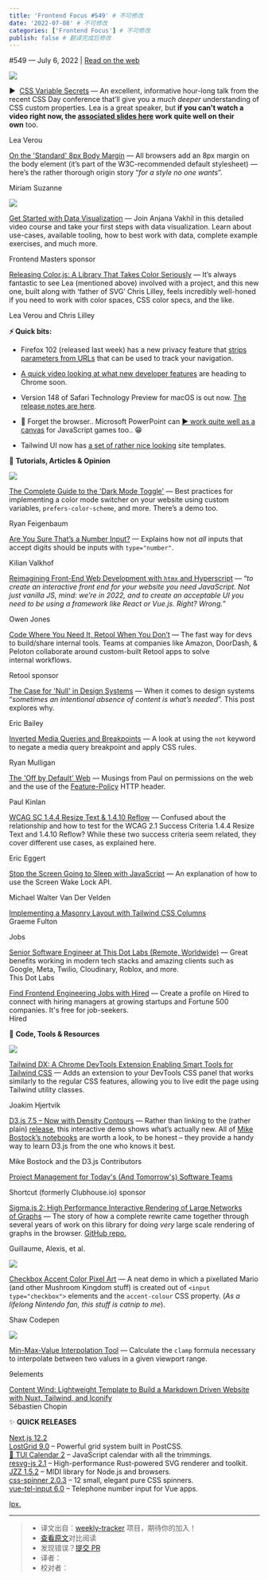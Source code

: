 ```yaml
---
title: 'Frontend Focus #549' # 不可修改
date: '2022-07-08' # 不可修改
categories: ['Frontend Focus'] # 不可修改
publish: false # 翻译完成后修改
---
```


<!--以上是预览信息，图片一张或限制百字左右，前者优先，全文请使用二级及以下标题-->
<!-- more -->

#​549 — July 6, 2022 | [Read on the web](https://frontendfoc.us/link/125772/web)

[![](https://res.cloudinary.com/cpress/image/upload/w_1280,e_sharpen:60/v1657107088/kbcbean7qmfqguobhh6f.png)](https://frontendfoc.us/link/125773/web)

▶  [CSS Variable Secrets](https://frontendfoc.us/link/125773/web "www.youtube.com") — An excellent, informative hour-long talk from the recent CSS Day conference that’ll give you a _much deeper_ understanding of CSS custom properties. Lea is a great speaker, but **if you can't watch a video right now, the [associated slides here](https://frontendfoc.us/link/125774/web) work quite well on their own** too.

Lea Verou

[On the 'Standard' 8px Body Margin](https://frontendfoc.us/link/125784/web "www.miriamsuzanne.com") — All browsers add an 8px margin on the body element (it’s part of the W3C-recommended default stylesheet) — here’s the rather thorough origin story “_for a style no one wants_”.

Miriam Suzanne

[![](https://copm.s3.amazonaws.com/1de48e8a.png)](https://frontendfoc.us/link/125775/web)

[Get Started with Data Visualization](https://frontendfoc.us/link/125775/web "frontendmasters.com") — Join Anjana Vakhil in this detailed video course and take your first steps with data visualization. Learn about use-cases, available tooling, how to best work with data, complete example exercises, and much more.

Frontend Masters sponsor

[Releasing Color.js: A Library That Takes Color Seriously](https://frontendfoc.us/link/125779/web "lea.verou.me") — It’s always fantastic to see Lea (mentioned above) involved with a project, and this new one, built along with ‘father of SVG’ Chris Lilley, feels incredibly well-honed if you need to work with color spaces, CSS color specs, and the like.

Lea Verou and Chris Lilley

**⚡️ Quick bits:**

*   Firefox 102 (released last week) has a new privacy feature that [strips parameters from URLs](https://frontendfoc.us/link/125781/web) that can be used to track your navigation.
    
*   [A quick video looking at what new developer features](https://frontendfoc.us/link/125782/web) are heading to Chrome soon.
    
*   Version 148 of Safari Technology Preview for macOS is out now. [The release notes are here](https://frontendfoc.us/link/125780/web).
    
*   🤡 Forget the browser.. Microsoft PowerPoint can [▶️ work quite well as a canvas](https://frontendfoc.us/link/125837/web) for JavaScript games too.. 😁
    
*   Tailwind UI now has [a set of rather nice looking](https://frontendfoc.us/link/125783/web) site templates.
    

📙 **Tutorials, Articles & Opinion**

[![](https://res.cloudinary.com/cpress/image/upload/w_1280,e_sharpen:60/v1657109710/vwuydafgi3vhelowh9lw.png)](https://frontendfoc.us/link/125785/web)

[The Complete Guide to the 'Dark Mode Toggle'](https://frontendfoc.us/link/125785/web "ryanfeigenbaum.com") — Best practices for implementing a color mode switcher on your website using custom variables, `prefers-color-scheme`, and more. There’s a demo too.

Ryan Feigenbaum

[Are You Sure That’s a Number Input?](https://frontendfoc.us/link/125786/web "kilianvalkhof.com") — Explains how not _all_ inputs that accept digits should be inputs with `type="number"`.

Kilian Valkhof

[Reimagining Front-End Web Development with `htmx` and Hyperscript](https://frontendfoc.us/link/125788/web "nomadiq.hashnode.dev") — “_to create an interactive front end for your website you need JavaScript. Not just vanilla JS, mind: we’re in 2022, and to create an acceptable UI you need to be using a framework like React or Vue.js. Right? Wrong._”

Owen Jones

[Code Where You Need It, Retool When You Don’t](https://frontendfoc.us/link/125787/web "retool.com") — The fast way for devs to build/share internal tools. Teams at companies like Amazon, DoorDash, & Peloton collaborate around custom-built Retool apps to solve internal workflows.

Retool sponsor

[The Case for 'Null' in Design Systems](https://frontendfoc.us/link/125789/web "adhocteam.us") — When it comes to design systems “_sometimes an intentional absence of content is what’s needed_”. This post explores why.

Eric Bailey

[Inverted Media Queries and Breakpoints](https://frontendfoc.us/link/125790/web "ryanmulligan.dev") — A look at using the `not` keyword to negate a media query breakpoint and apply CSS rules.

Ryan Mulligan

[The 'Off by Default' Web](https://frontendfoc.us/link/125791/web "paul.kinlan.me") — Musings from Paul on permissions on the web and the use of the [Feature-Policy](https://frontendfoc.us/link/125838/web) HTTP header.

Paul Kinlan

[WCAG SC 1.4.4 Resize Text & 1.4.10 Reflow](https://frontendfoc.us/link/125792/web "yatil.net") — Confused about the relationship and how to test for the WCAG 2.1 Success Criteria 1.4.4 Resize Text and 1.4.10 Reflow? While these two success criteria seem related, they cover different use cases, as explained here.

Eric Eggert

[Stop the Screen Going to Sleep with JavaScript](https://frontendfoc.us/link/125793/web "mikevdv.dev") — An explanation of how to use the Screen Wake Lock API.

Michael Walter Van Der Velden

[Implementing a Masonry Layout with Tailwind CSS Columns](https://frontendfoc.us/link/125794/web)  
Graeme Fulton

Jobs

[Senior Software Engineer at This Dot Labs (Remote, Worldwide)](https://frontendfoc.us/link/125795/web) — Great benefits working in modern tech stacks and amazing clients such as Google, Meta, Twilio, Cloudinary, Roblox, and more.  
This Dot Labs

[Find Frontend Engineering Jobs with Hired](https://frontendfoc.us/link/125796/web) — Create a profile on Hired to connect with hiring managers at growing startups and Fortune 500 companies. It's free for job-seekers.  
Hired

🔧 **Code, Tools & Resources**

[![](https://res.cloudinary.com/cpress/image/upload/w_1280,e_sharpen:60/v1657109607/ot9esrerif477rk37nxv.png)](https://frontendfoc.us/link/125797/web)

[Tailwind DX: A Chrome DevTools Extension Enabling Smart Tools for Tailwind CSS](https://frontendfoc.us/link/125797/web "gimli.app") — Adds an extension to your DevTools CSS panel that works similarly to the regular CSS features, allowing you to live edit the page using Tailwind utility classes.

Joakim Hjertvik

[D3.js 7.5 – Now with Density Contours](https://frontendfoc.us/link/125776/web "observablehq.com") — Rather than linking to the (rather plain) [release](https://frontendfoc.us/link/125777/web), this interactive demo shows what’s actually new. All of [Mike Bostock’s notebooks](https://frontendfoc.us/link/125778/web) are worth a look, to be honest – they provide a handy way to learn D3.js from the one who knows it best.

Mike Bostock and the D3.js Contributors

[Project Management for Today's (And Tomorrow's) Software Teams](https://frontendfoc.us/link/125800/web "shortcut.com")

Shortcut (formerly Clubhouse.io) sponsor

[Sigma.js 2: High Performance Interactive Rendering of Large Networks of Graphs](https://frontendfoc.us/link/125798/web "medialab.sciencespo.fr") — The story of how a complete rewrite came together through several years of work on this library for doing _very_ large scale rendering of graphs in the browser. [GitHub repo.](https://frontendfoc.us/link/125799/web)

Guillaume, Alexis, et al.

[![](https://res.cloudinary.com/cpress/image/upload/w_1280,e_sharpen:60/v1657099458/oxyoeyhjvhvvvy7aumrn.png)](https://frontendfoc.us/link/125801/web)

[Checkbox Accent Color Pixel Art](https://frontendfoc.us/link/125801/web "codepen.io") — A neat demo in which a pixellated Mario (and other Mushroom Kingdom stuff) is created out of `<input type="checkbox">` elements and the `accent-colour` CSS property. (_As a lifelong Nintendo fan, this stuff is catnip to me_).

Shaw Codepen

[![](https://res.cloudinary.com/cpress/image/upload/w_1280,e_sharpen:60/mx6si7nlzl6czibjaq2d.jpg)](https://frontendfoc.us/link/125803/web)

[Min-Max-Value Interpolation Tool](https://frontendfoc.us/link/125803/web "min-max-calculator.9elements.com") — Calculate the `clamp` formula necessary to interpolate between two values in a given viewport range.

9elements

[Content Wind: Lightweight Template to Build a Markdown Driven Website with Nuxt, Tailwind, and Iconify](https://frontendfoc.us/link/125802/web)  
Sébastien Chopin

✨ **QUICK RELEASES**

[Next.js 12.2](https://frontendfoc.us/link/125839/web)  
[LostGrid 9.0](https://frontendfoc.us/link/125804/web) – Powerful grid system built in PostCSS.  
[📅 TUI Calendar 2](https://frontendfoc.us/link/125805/web) – JavaScript calendar with all the trimmings.  
[resvg-js 2.1](https://frontendfoc.us/link/125806/web) – High-performance Rust-powered SVG renderer and toolkit.  
[JZZ 1.5.2](https://frontendfoc.us/link/125807/web) – MIDI library for Node.js and browsers.  
[css-spinner 2.0.3](https://frontendfoc.us/link/125808/web) – 12 small, elegant pure CSS spinners.  
[vue-tel-input 6.0](https://frontendfoc.us/link/125809/web) – Telephone number input for Vue apps.

[Ipx.](https://frontendfoc.us/link/125810/web)

---
> * 译文出自：[weekly-tracker](https://github.com/FEDarling/weekly-tracker) 项目，期待你的加入！
> * [查看原文](https://frontendfoc.us/issues/549)对比阅读
> * 发现错误？[提交 PR](https://github.com/FEDarling/weekly-tracker/blob/main/weeklys/frontend_focus/549)
> * 译者：
> * 校对者：
